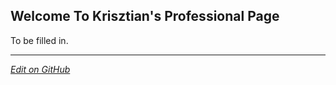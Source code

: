 ## Welcome To Krisztian's Professional Page

To be filled in.


---

_[Edit on GitHub](https://github.com/kk1694/kk1694.github.io)_

